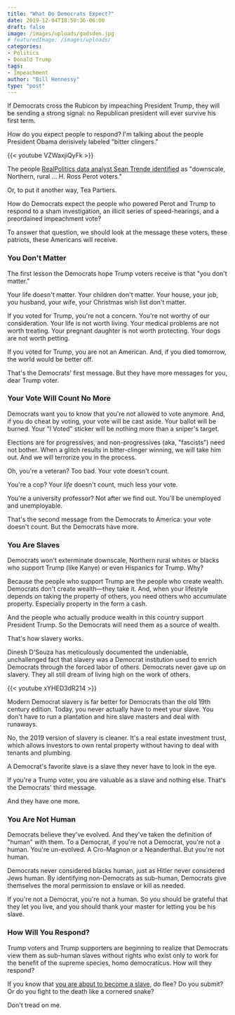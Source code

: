 ```yaml
---
title: "What Do Democrats Expect?"
date: 2019-12-04T18:50:36-06:00
draft: false
image: /images/uploads/gadsden.jpg
# featuredImage: /images/uploads/
categories:
- Politics
- Donald Trump
tags:
- Impeachment
author: "Bill Hennessy"
type: "post"
---
```


If Democrats cross the Rubicon by impeaching President Trump, they will be sending a strong signal: no Republican president will ever survive his first term.

How do you expect people to respond? I'm talking about the people President Obama derisively labeled "bitter clingers." 

{{< youtube VZWaxjiQyFk >}}

The people [RealPolitics data analyst Sean Trende identified](https://www.hennessysview.com/2015/12/22/party-like-its-1992/) as "downscale, Northern, rural ... H. Ross Perot voters." 

Or, to put it another way, Tea Partiers. 

How do Democrats expect the people who powered Perot and Trump to respond to a sham investigation, an illicit series of speed-hearings, and a preordained impeachment vote?

To answer that question, we should look at the message these voters, these patriots, these Americans will receive. 

### You Don't Matter

The first lesson the Democrats hope Trump voters receive is that "you don't matter." 

Your life doesn't matter. Your children don't matter. Your house, your job, you husband, your wife, your Christmas wish list don't matter. 

If you voted for Trump, you're not a concern. You're not worthy of our consideration. Your life is not worth living. Your medical problems are not worth treating. Your pregnant daughter is not worth protecting. Your dogs are not worth petting. 

If you voted for Trump, you are not an American. And, if you died tomorrow, the world would be better off. 

That's the Democrats' first message. But they have more messages for you, dear Trump voter.

### Your Vote Will Count No More

Democrats want you to know that you're not allowed to vote anymore. And, if you do cheat by voting, your vote will be cast aside. Your ballot will be burned. Your "I Voted" sticker will be nothing more than a sniper's target. 

Elections are for progressives, and non-progressives (aka, "fascists") need not bother. When a glitch results in bitter-clinger winning, we will take him out. And we will terrorize you in the process. 

Oh, you're a veteran? Too bad. Your vote doesn't count. 

You're a cop? Your *life* doesn't count, much less your vote.

You're a university professor? Not after we find out. You'll be unemployed and unemployable.

That's the second message from the Democrats to America: your vote doesn't count. But the Democrats have more.

### You Are Slaves

Democrats won't exterminate downscale, Northern rural whites or blacks who support Trump (like Kanye) or even Hispanics for Trump. Why?

Because the people who support Trump are the people who create wealth. Democrats don't create wealth—they take it. And, when your lifestyle depends on taking the property of others, you need others who accumulate property. Especially property in the form a cash. 

And the people who actually produce wealth in this country support President Trump. So the Democrats will need them as a source of wealth. 

That's how slavery works. 

Dinesh D'Souza has meticulously documented the undeniable, unchallenged fact that slavery was a Democrat institution used to enrich Democrats through the forced labor of others. Democrats never gave up on slavery. They all still dream of living high on the work of others. 

{{< youtube xYHED3dR214 >}}

Modern Democrat slavery is far better for Democrats than the old 19th century edition. Today, you never actually have to meet your slave. You don't have to run a plantation and hire slave masters and deal with runaways. 

No, the 2019 version of slavery is cleaner. It's a real estate investment trust, which allows investors to own rental property without having to deal with tenants and plumbing. 

A Democrat's favorite slave is a slave they never have to look in the eye. 

If you're a Trump voter, you are valuable as a slave and nothing else. That's the Democrats' third message. 

And they have one more.

### You Are Not Human

Democrats believe they've evolved. And they've taken the definition of "human" with them. To a Democrat, if you're not a Democrat, you're not a human. You're un-evolved. A Cro-Magnon or a Neanderthal. But you're not human. 

Democrats never considered blacks human, just as Hitler never considered Jews human. By identifying non-Democrats as sub-human, Democrats give themselves the moral permission to enslave or kill as needed. 

If you're not a Democrat, you're not a human. So you should be grateful that they let you live, and you should thank your master for letting you be his slave. 

### How Will You Respond?

Trump voters and Trump supporters are beginning to realize that Democrats view them as sub-human slaves without rights who exist only to work for the benefit of the supreme species, homo democraticus. How will they respond?

If you know that [you are about to become a slave](https://www.hennessysview.com/2018/09/30/weve-never-been-closer-to-totalitarianism/), do flee? Do you submit? Or do you fight to the death like a cornered snake?

Don't tread on me. 